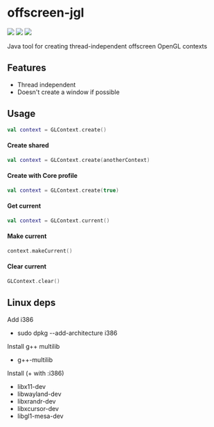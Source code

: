 # offscreen-jgl

<a href="LICENSE"><img src="https://img.shields.io/github/license/husker-dev/offscreen-jgl?style=flat-square"></a>
<a href="https://jitpack.io/#husker-dev/offscreen-jgl"><img src="https://img.shields.io/jitpack/v/github/husker-dev/offscreen-jgl?style=flat-square"></a>
<a href="https://github.com/husker-dev/offscreen-jgl/releases/latest"><img src="https://img.shields.io/github/v/release/husker-dev/offscreen-jgl?style=flat-square"></a>

Java tool for creating thread-independent offscreen OpenGL contexts

## Features

- Thread independent
- Doesn't create a window if possible

## Usage

```kotlin
val context = GLContext.create()
```

#### Create shared
```kotlin
val context = GLContext.create(anotherContext)
```

#### Create with Core profile
```kotlin
val context = GLContext.create(true)
```

#### Get current
```kotlin
val context = GLContext.current()
```

#### Make current
```kotlin
context.makeCurrent()
```

#### Clear current
```kotlin
GLContext.clear()
```

## Linux deps
Add i386
- sudo dpkg --add-architecture i386

Install g++ multilib
- g++-multilib

Install (+ with :i386)
- libx11-dev
- libwayland-dev
- libxrandr-dev
- libxcursor-dev
- libgl1-mesa-dev